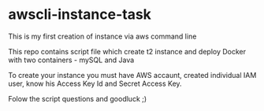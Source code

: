 # awscli-instance-task
This is my first creation of instance via aws command line

This repo contains script file which create t2 instance and deploy Docker with two containers - mySQL and Java

To create your instance you must have AWS accaunt, created individual IAM user, know his Access Key Id and Secret Access Key.

Folow the script questions and goodluck ;)  

